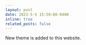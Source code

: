 ```yaml
---
layout: post
date: 2023-5-5 15:59:00-0400
inline: true
related_posts: false
---
```


New theme is added to this website.
